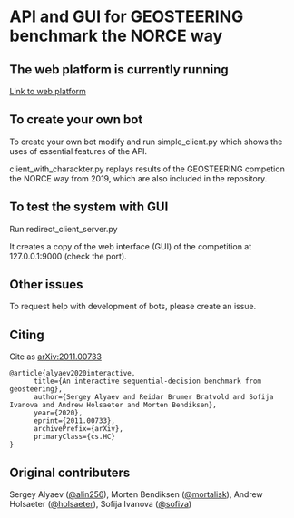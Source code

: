 # API and GUI for GEOSTEERING benchmark the NORCE way

## The web platform is currently running 

[Link to web platform](http://game.geosteering.no)

## To create your own bot

To create your own bot modify and run simple_client.py which shows the uses of essential features of the API.

client_with_charackter.py replays results of the GEOSTEERING competion the NORCE way from 2019, which are also included in the repository.

## To test the system with GUI

Run redirect_client_server.py

It creates a copy of the web interface (GUI) of the competition at 127.0.0.1:9000 (check the port).

## Other issues

To request help with development of bots, please create an issue.

## Citing

Cite as [arXiv:2011.00733](https://arxiv.org/abs/2011.00733)
```
@article{alyaev2020interactive,
      title={An interactive sequential-decision benchmark from geosteering}, 
      author={Sergey Alyaev and Reidar Brumer Bratvold and Sofija Ivanova and Andrew Holsaeter and Morten Bendiksen},
      year={2020},
      eprint={2011.00733},
      archivePrefix={arXiv},
      primaryClass={cs.HC}
}
```

## Original contributers
Sergey Alyaev ([@alin256](https://github.com/alin256)), Morten Bendiksen ([@mortalisk](https://github.com/mortalisk)), Andrew Holsaeter ([@holsaeter](https://github.com/holsaeter)), Sofija Ivanova ([@sofiva](https://github.com/sofiva))
